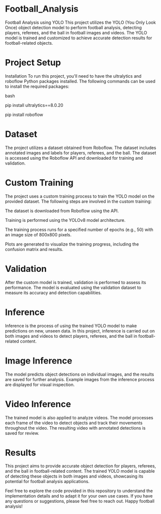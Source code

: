 # Football_Analysis
Football Analysis using YOLO
This project utilizes the YOLO (You Only Look Once) object detection model to perform football analysis, detecting players, referees, and the ball in football images and videos. The YOLO model is trained and customized to achieve accurate detection results for football-related objects.

# Project Setup

Installation
To run this project, you'll need to have the ultralytics and roboflow Python packages installed. The following commands can be used to install the required packages:

bash

pip install ultralytics==8.0.20

pip install roboflow

# Dataset

The project utilizes a dataset obtained from Roboflow. The dataset includes annotated images and labels for players, referees, and the ball. The dataset is accessed using the Roboflow API and downloaded for training and validation.

# Custom Training

The project uses a custom training process to train the YOLO model on the provided dataset. The following steps are involved in the custom training:

The dataset is downloaded from Roboflow using the API.

Training is performed using the YOLOv8 model architecture.

The training process runs for a specified number of epochs (e.g., 50) with an image size of 800x800 pixels.

Plots are generated to visualize the training progress, including the confusion matrix and results.

# Validation

After the custom model is trained, validation is performed to assess its performance. The model is evaluated using the validation dataset to measure its accuracy and detection capabilities.

# Inference

Inference is the process of using the trained YOLO model to make predictions on new, unseen data. In this project, inference is carried out on both images and videos to detect players, referees, and the ball in football-related content.

# Image Inference

The model predicts object detections on individual images, and the results are saved for further analysis. Example images from the inference process are displayed for visual inspection.

# Video Inference

The trained model is also applied to analyze videos. The model processes each frame of the video to detect objects and track their movements throughout the video. The resulting video with annotated detections is saved for review.

# Results

This project aims to provide accurate object detection for players, referees, and the ball in football-related content. The trained YOLO model is capable of detecting these objects in both images and videos, showcasing its potential for football analysis applications.

Feel free to explore the code provided in this repository to understand the implementation details and to adapt it for your own use cases. If you have any questions or suggestions, please feel free to reach out. Happy football analysis!
